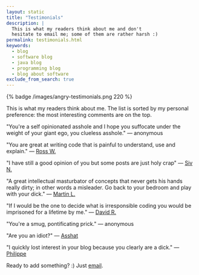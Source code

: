 ```yaml
---
layout: static
title: "Testimonials"
description: |
  This is what my readers think about me and don't
  hesitate to email me; some of them are rather harsh :)
permalink: testimonials.html
keywords:
  - blog
  - software blog
  - java blog
  - programming blog
  - blog about software
exclude_from_search: true
---
```


{% badge /images/angry-testimonials.png 220 %}

This is what my readers think about me. The list is
sorted by my personal preference: the most interesting comments
are on the top.

"You're a self opinionated asshole and I hope you suffocate
under the weight of your giant ego, you clueless asshole."
&mdash;
anonymous

"You are great at writing code that is painful to understand, use and explain."
&mdash;
[Ross W.](http://www.yegor256.com/2015/12/08/temporal-coupling-between-method-calls.html#comment-2401444164)

"I have still a good opinion of you but some posts are just holy crap"
&mdash;
[Siv N.](http://www.yegor256.com/2015/12/08/temporal-coupling-between-method-calls.html#comment-2423190347)

"A great intellectual masturbator of concepts that never gets his
hands really dirty; in other words a misleader. Go back to your
bedroom and play with your dick."
&mdash;
[Martin L.](http://www.yegor256.com/2014/12/01/orm-offensive-anti-pattern.html#comment-2601044224)

"If I would be the one to decide what is irresponsible coding
you would be imprisoned for a lifetime by me."
&mdash;
[David R.](http://www.yegor256.com/2015/11/24/imprisonment-for-irresponsible-coding.html#comment-2376244941)

"You're a smug, pontificating prick."
&mdash;
anonymous

"Are you an idiot?"
&mdash;
[Asshat](http://www.yegor256.com/2014/10/29/how-much-do-you-cost.html#comment-1871518471)

"I quickly lost interest in your blog because you clearly are a dick."
&mdash;
[Philippe](http://www.yegor256.com/2014/10/29/how-much-do-you-cost.html#comment-1697848370)

Ready to add something? :) Just [email](mailto:me@yegor256.com).
